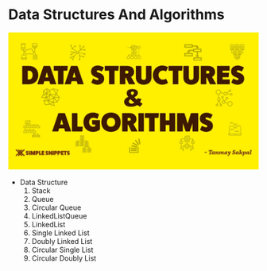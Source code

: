 # Data Structures And Algorithms
<img src="./assets/Ds.jpg" alt=""/>
<ul>
   <li> Data Structure
       <ol Start="1">
         <li> Stack</li>
         <li>Queue</li>
         <li>Circular Queue</li>
         <li>LinkedListQueue</li>
         <li>LinkedList</li>
         <li>Single Linked List</li>
         <li>Doubly Linked List </li>
         <li>Circular Single List</li>
         <li> Circular Doubly List</li>
     </ol>
  </li>
 </ul>
         
